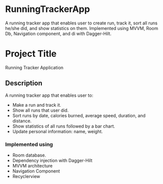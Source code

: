 # RunningTrackerApp
A running tracker app that enables user to create run, track it, sort all runs he/she did, and show statistics on them. Implemented using MVVM, Room Db, Navigation component, and di with Dagger-Hilt.

# Project Title

Running Tracker Application

## Description

A running tracker app that enables user to:
* Make a run and track it.
* Show all runs that user did.
* Sort runs by date, calories burned, average speed, duration, and distance.
* Show statistics of all runs followed by a bar chart.
* Update personal information: name, weight.

### Implemented using

* Room database.
* Dependency injection with Dagger-Hilt
* MVVM architecture
* Navigation Component
* Recyclerview
